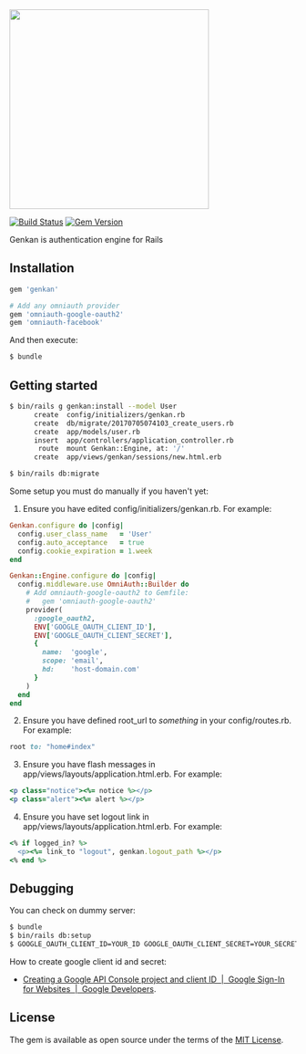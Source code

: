 <img width="350" src="https://user-images.githubusercontent.com/15371677/27876034-6f54c860-61f0-11e7-8ebb-0623227ee491.png">

[![Build Status](https://travis-ci.org/yhirano55/genkan.svg?branch=master)](https://travis-ci.org/yhirano55/genkan)
[![Gem Version](https://badge.fury.io/rb/genkan.svg)](https://badge.fury.io/rb/genkan)

Genkan is authentication engine for Rails

## Installation

```ruby
gem 'genkan'

# Add any omniauth provider
gem 'omniauth-google-oauth2'
gem 'omniauth-facebook'
```

And then execute:

```bash
$ bundle
```

## Getting started

```bash
$ bin/rails g genkan:install --model User
      create  config/initializers/genkan.rb
      create  db/migrate/20170705074103_create_users.rb
      create  app/models/user.rb
      insert  app/controllers/application_controller.rb
       route  mount Genkan::Engine, at: '/'
      create  app/views/genkan/sessions/new.html.erb

$ bin/rails db:migrate
```

Some setup you must do manually if you haven't yet:

1. Ensure you have edited config/initializers/genkan.rb.
   For example:

  ```ruby
  Genkan.configure do |config|
    config.user_class_name   = 'User'
    config.auto_acceptance   = true
    config.cookie_expiration = 1.week
  end

  Genkan::Engine.configure do |config|
    config.middleware.use OmniAuth::Builder do
      # Add omniauth-google-oauth2 to Gemfile:
      #   gem 'omniauth-google-oauth2'
      provider(
        :google_oauth2,
        ENV['GOOGLE_OAUTH_CLIENT_ID'],
        ENV['GOOGLE_OAUTH_CLIENT_SECRET'],
        {
          name:  'google',
          scope: 'email',
          hd:    'host-domain.com'
        }
      )
    end
  end
  ```

2. Ensure you have defined root_url to *something* in your config/routes.rb.
   For example:

  ```ruby
  root to: "home#index"
  ```

3. Ensure you have flash messages in app/views/layouts/application.html.erb.
   For example:

  ```ruby
  <p class="notice"><%= notice %></p>
  <p class="alert"><%= alert %></p>
  ```

4. Ensure you have set logout link in app/views/layouts/application.html.erb.
   For example:

  ```ruby
  <% if logged_in? %>
    <p><%= link_to "logout", genkan.logout_path %></p>
  <% end %>
  ```

## Debugging

You can check on dummy server:

```bash
$ bundle
$ bin/rails db:setup
$ GOOGLE_OAUTH_CLIENT_ID=YOUR_ID GOOGLE_OAUTH_CLIENT_SECRET=YOUR_SECRET bin/rails s
```

How to create google client id and secret:

- [Creating a Google API Console project and client ID  |  Google Sign-In for Websites  |  Google Developers](https://developers.google.com/identity/sign-in/web/devconsole-project).

## License
The gem is available as open source under the terms of the [MIT License](http://opensource.org/licenses/MIT).
